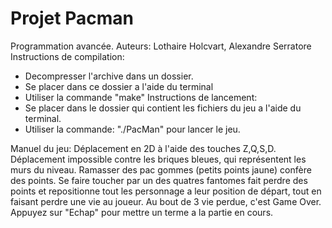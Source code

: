 # Projet Pacman
Programmation avancée.
Auteurs: Lothaire Holcvart, Alexandre Serratore
Instructions de compilation:
- Decompresser l'archive dans un dossier.
- Se placer dans ce dossier a l'aide du terminal
- Utiliser la commande "make"
Instructions de lancement:
- Se placer dans le dossier qui contient les fichiers du jeu a l'aide du terminal.
- Utiliser la commande: "./PacMan" pour lancer le jeu.

Manuel du jeu:
Déplacement en 2D à l'aide des touches Z,Q,S,D.
Déplacement impossible contre les briques bleues, qui représentent les murs du niveau.
Ramasser des pac gommes (petits points jaune) confère des points.
Se faire toucher par un des quatres fantomes fait perdre des points et repositionne tout les personnage a leur position de départ, tout en faisant perdre une vie au joueur.
Au bout de 3 vie perdue, c'est Game Over. 
Appuyez sur "Echap" pour mettre un terme a la partie en cours.
